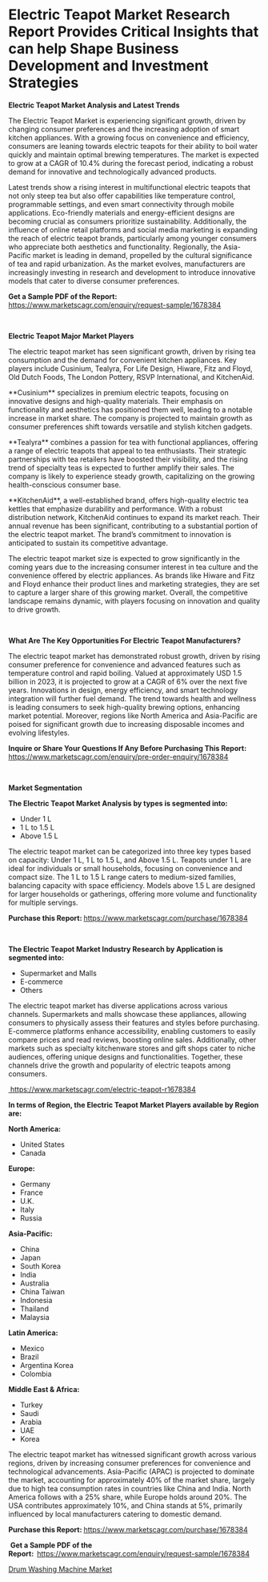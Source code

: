 <p><h1>Electric Teapot Market Research Report Provides Critical Insights that can help Shape Business Development and Investment Strategies</h1></p><p><strong>Electric Teapot Market Analysis and Latest Trends</strong></p>
<p><p>The Electric Teapot Market is experiencing significant growth, driven by changing consumer preferences and the increasing adoption of smart kitchen appliances. With a growing focus on convenience and efficiency, consumers are leaning towards electric teapots for their ability to boil water quickly and maintain optimal brewing temperatures. The market is expected to grow at a CAGR of 10.4% during the forecast period, indicating a robust demand for innovative and technologically advanced products.</p><p>Latest trends show a rising interest in multifunctional electric teapots that not only steep tea but also offer capabilities like temperature control, programmable settings, and even smart connectivity through mobile applications. Eco-friendly materials and energy-efficient designs are becoming crucial as consumers prioritize sustainability. Additionally, the influence of online retail platforms and social media marketing is expanding the reach of electric teapot brands, particularly among younger consumers who appreciate both aesthetics and functionality. Regionally, the Asia-Pacific market is leading in demand, propelled by the cultural significance of tea and rapid urbanization. As the market evolves, manufacturers are increasingly investing in research and development to introduce innovative models that cater to diverse consumer preferences.</p></p>
<p><strong>Get a Sample PDF of the Report:&nbsp;</strong> <a href="https://www.marketscagr.com/enquiry/request-sample/1678384?utm_campaign=2113&utm_medium=2&utm_source=Github&utm_content=ia&utm_term=06022025&utm_id=electric-teapot">https://www.marketscagr.com/enquiry/request-sample/1678384</a></p>
<p>&nbsp;</p>
<p><strong>Electric Teapot Major Market Players</strong></p>
<p><p>The electric teapot market has seen significant growth, driven by rising tea consumption and the demand for convenient kitchen appliances. Key players include Cusinium, Tealyra, For Life Design, Hiware, Fitz and Floyd, Old Dutch Foods, The London Pottery, RSVP International, and KitchenAid.</p><p>**Cusinium** specializes in premium electric teapots, focusing on innovative designs and high-quality materials. Their emphasis on functionality and aesthetics has positioned them well, leading to a notable increase in market share. The company is projected to maintain growth as consumer preferences shift towards versatile and stylish kitchen gadgets.</p><p>**Tealyra** combines a passion for tea with functional appliances, offering a range of electric teapots that appeal to tea enthusiasts. Their strategic partnerships with tea retailers have boosted their visibility, and the rising trend of specialty teas is expected to further amplify their sales. The company is likely to experience steady growth, capitalizing on the growing health-conscious consumer base.</p><p>**KitchenAid**, a well-established brand, offers high-quality electric tea kettles that emphasize durability and performance. With a robust distribution network, KitchenAid continues to expand its market reach. Their annual revenue has been significant, contributing to a substantial portion of the electric teapot market. The brand’s commitment to innovation is anticipated to sustain its competitive advantage.</p><p>The electric teapot market size is expected to grow significantly in the coming years due to the increasing consumer interest in tea culture and the convenience offered by electric appliances. As brands like Hiware and Fitz and Floyd enhance their product lines and marketing strategies, they are set to capture a larger share of this growing market. Overall, the competitive landscape remains dynamic, with players focusing on innovation and quality to drive growth.</p></p>
<p>&nbsp;</p>
<p><strong>What Are The Key Opportunities For Electric Teapot Manufacturers?</strong></p>
<p><p>The electric teapot market has demonstrated robust growth, driven by rising consumer preference for convenience and advanced features such as temperature control and rapid boiling. Valued at approximately USD 1.5 billion in 2023, it is projected to grow at a CAGR of 6% over the next five years. Innovations in design, energy efficiency, and smart technology integration will further fuel demand. The trend towards health and wellness is leading consumers to seek high-quality brewing options, enhancing market potential. Moreover, regions like North America and Asia-Pacific are poised for significant growth due to increasing disposable incomes and evolving lifestyles.</p></p>
<p><strong>Inquire or Share Your Questions If Any Before Purchasing This Report:</strong> <a href="https://www.marketscagr.com/enquiry/pre-order-enquiry/1678384?utm_campaign=2113&utm_medium=2&utm_source=Github&utm_content=ia&utm_term=06022025&utm_id=electric-teapot">https://www.marketscagr.com/enquiry/pre-order-enquiry/1678384</a></p>
<p>&nbsp;</p>
<p><strong>Market Segmentation</strong></p>
<p><strong>The Electric Teapot Market Analysis by types is segmented into:</strong></p>
<p><ul><li>Under 1 L</li><li>1 L to 1.5 L</li><li>Above 1.5 L</li></ul></p>
<p><p>The electric teapot market can be categorized into three key types based on capacity: Under 1 L, 1 L to 1.5 L, and Above 1.5 L. Teapots under 1 L are ideal for individuals or small households, focusing on convenience and compact size. The 1 L to 1.5 L range caters to medium-sized families, balancing capacity with space efficiency. Models above 1.5 L are designed for larger households or gatherings, offering more volume and functionality for multiple servings.</p></p>
<p><strong>Purchase this Report:&nbsp;</strong><a href="https://www.marketscagr.com/purchase/1678384?utm_campaign=2113&utm_medium=2&utm_source=Github&utm_content=ia&utm_term=06022025&utm_id=electric-teapot">https://www.marketscagr.com/purchase/1678384</a></p>
<p>&nbsp;</p>
<p><strong>The Electric Teapot Market Industry Research by Application is segmented into:</strong></p>
<p><ul><li>Supermarket and Malls</li><li>E-commerce</li><li>Others</li></ul></p>
<p><p>The electric teapot market has diverse applications across various channels. Supermarkets and malls showcase these appliances, allowing consumers to physically assess their features and styles before purchasing. E-commerce platforms enhance accessibility, enabling customers to easily compare prices and read reviews, boosting online sales. Additionally, other markets such as specialty kitchenware stores and gift shops cater to niche audiences, offering unique designs and functionalities. Together, these channels drive the growth and popularity of electric teapots among consumers.</p></p>
<p><a href="https://www.marketscagr.com/electric-teapot-r1678384?utm_campaign=2113&utm_medium=2&utm_source=Github&utm_content=ia&utm_term=06022025&utm_id=electric-teapot">&nbsp;https://www.marketscagr.com/electric-teapot-r1678384</a></p>
<p><strong>In terms of Region, the Electric Teapot Market Players available by Region are:</strong></p>
<p>
    <p> <strong> North America: </strong>
        <ul>
            <li>United States</li>
            <li>Canada</li>
        </ul>
        </p> 
    <p> <strong> Europe: </strong>
        <ul>
            <li>Germany</li>
            <li>France</li>
            <li>U.K.</li>
            <li>Italy</li>
            <li>Russia</li>
        </ul>
        </p> 
    <p> <strong> Asia-Pacific: </strong>
        <ul>
            <li>China</li>
            <li>Japan</li>
            <li>South Korea</li>
            <li>India</li>
            <li>Australia</li>
            <li>China Taiwan</li>
            <li>Indonesia</li>
            <li>Thailand</li>
            <li>Malaysia</li>
        </ul>
        </p> 
    <p> <strong> Latin America: </strong>
        <ul>
            <li>Mexico</li>
            <li>Brazil</li>
            <li>Argentina Korea</li>
            <li>Colombia</li>
        </ul>
        </p> 
    <p> <strong> Middle East & Africa: </strong>
        <ul>
            <li>Turkey</li>
            <li>Saudi</li>
            <li>Arabia</li>
            <li>UAE</li>
            <li>Korea</li>
        </ul>
    </p>
    </p>
<p><p>The electric teapot market has witnessed significant growth across various regions, driven by increasing consumer preferences for convenience and technological advancements. Asia-Pacific (APAC) is projected to dominate the market, accounting for approximately 40% of the market share, largely due to high tea consumption rates in countries like China and India. North America follows with a 25% share, while Europe holds around 20%. The USA contributes approximately 10%, and China stands at 5%, primarily influenced by local manufacturers catering to domestic demand.</p></p>
<p><strong>Purchase this Report: </strong><a href="https://www.marketscagr.com/purchase/1678384?utm_campaign=2113&utm_medium=2&utm_source=Github&utm_content=ia&utm_term=06022025&utm_id=electric-teapot">https://www.marketscagr.com/purchase/1678384</a></p>
<p>&nbsp;<strong>Get a Sample PDF of the Report:&nbsp;&nbsp;</strong><a href="https://www.marketscagr.com/enquiry/request-sample/1678384?utm_campaign=2113&utm_medium=2&utm_source=Github&utm_content=ia&utm_term=06022025&utm_id=electric-teapot">https://www.marketscagr.com/enquiry/request-sample/1678384</a></p>
<p><strong></strong></p>
<p><p><a href="https://github.com/tona7vba/Market-Research-Report-List-1/blob/main/drum-washing-machine-market.md?utm_campaign=2113&utm_medium=2&utm_source=Github&utm_content=ia&utm_term=06022025&utm_id=electric-teapot">Drum Washing Machine Market</a></p></p>
